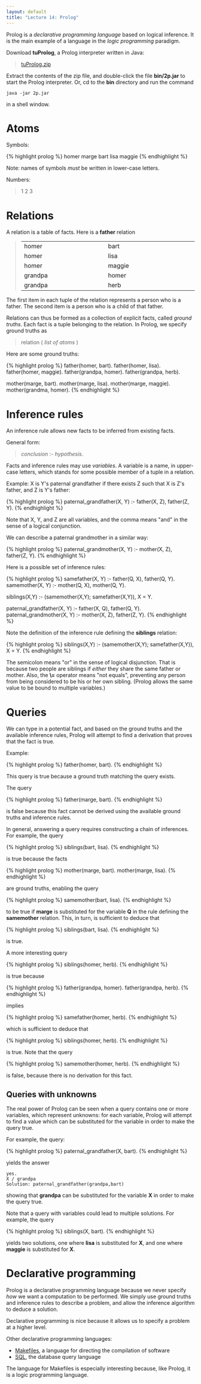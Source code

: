 ```yaml
---
layout: default
title: "Lecture 14: Prolog"
---
```


Prolog is a *declarative programming language* based on logical inference. It is the main example of a language in the *logic programming* paradigm.

Download **tuProlog**, a Prolog interpreter written in Java:

> [tuProlog.zip](../resources/tuProlog.zip)

Extract the contents of the zip file, and double-click the file **bin/2p.jar** to start the Prolog interpreter. Or, cd to the **bin** directory and run the command

    java -jar 2p.jar

in a shell window.

Atoms
=====

Symbols:

{% highlight prolog %}
homer
marge
bart
lisa
maggie
{% endhighlight %}

Note: names of symbols *must* be written in lower-case letters.

Numbers:

> 1 2 3

Relations
=========

A relation is a table of facts. Here is a **father** relation

> <table>
> <col width="13%" />
> <col width="15%" />
> <tbody>
> <tr class="odd">
> <td align="left">homer</td>
> <td align="left">bart</td>
> </tr>
> <tr class="even">
> <td align="left">homer</td>
> <td align="left">lisa</td>
> </tr>
> <tr class="odd">
> <td align="left">homer</td>
> <td align="left">maggie</td>
> </tr>
> <tr class="even">
> <td align="left">grandpa</td>
> <td align="left">homer</td>
> </tr>
> <tr class="odd">
> <td align="left">grandpa</td>
> <td align="left">herb</td>
> </tr>
> </tbody>
> </table>

The first item in each tuple of the relation represents a person who is a father. The second item is a person who is a child of that father.

Relations can thus be formed as a collection of explicit facts, called *ground truths*. Each fact is a tuple belonging to the relation. In Prolog, we specify ground truths as

> relation ( *list of atoms* )

Here are some ground truths:

{% highlight prolog %}
father(homer, bart).
father(homer, lisa).
father(homer, maggie).
father(grandpa, homer).
father(grandpa, herb).

mother(marge, bart).
mother(marge, lisa).
mother(marge, maggie).
mother(grandma, homer).
{% endhighlight %}

Inference rules
===============

An inference rule allows new facts to be inferred from existing facts.

General form:

> *conclusion* :- *hypothesis*.

Facts and inference rules may use *variables*. A variable is a name, in upper-case letters, which stands for some possible member of a tuple in a relation.

Example: X is Y's paternal grandfather if there exists Z such that X is Z's father, and Z is Y's father:

{% highlight prolog %}
paternal_grandfather(X, Y) :- father(X, Z), father(Z, Y).
{% endhighlight %}

Note that X, Y, and Z are all variables, and the comma means "and" in the sense of a logical conjunction.

We can describe a paternal grandmother in a similar way:

{% highlight prolog %}
paternal_grandmother(X, Y) :- mother(X, Z), father(Z, Y).
{% endhighlight %}

Here is a possible set of inference rules:

{% highlight prolog %}
samefather(X, Y) :- father(Q, X), father(Q, Y).
samemother(X, Y) :- mother(Q, X), mother(Q, Y).

siblings(X,Y) :- (samemother(X,Y); samefather(X,Y)), X \= Y.

paternal_grandfather(X, Y) :- father(X, Q), father(Q, Y).
paternal_grandmother(X, Y) :- mother(X, Z), father(Z, Y).
{% endhighlight %}

Note the definition of the inference rule defining the **siblings** relation:

{% highlight prolog %}
siblings(X,Y) :- (samemother(X,Y); samefather(X,Y)), X \= Y.
{% endhighlight %}

The semicolon means "or" in the sense of logical disjunction. That is because two people are siblings if *either* they share the same father or mother.  Also, the **\\=** operator means "not equals", preventing any person from being considered to be his or her own sibling.  (Prolog allows the same value to be bound to multiple variables.)

Queries
=======

We can type in a potential fact, and based on the ground truths and the available inference rules, Prolog will attempt to find a derivation that proves that the fact is true.

Example:

{% highlight prolog %}
father(homer, bart).
{% endhighlight %}

This query is true because a ground truth matching the query exists.

The query

{% highlight prolog %}
father(marge, bart).
{% endhighlight %}

is false because this fact cannot be derived using the available ground truths and inference rules.

In general, answering a query requires constructing a chain of inferences. For example, the query

{% highlight prolog %}
siblings(bart, lisa).
{% endhighlight %}

is true because the facts

{% highlight prolog %}
mother(marge, bart).
mother(marge, lisa).
{% endhighlight %}

are ground truths, enabling the query

{% highlight prolog %}
samemother(bart, lisa).
{% endhighlight %}

to be true if **marge** is substituted for the variable **Q** in the rule defining the **samemother** relation. This, in turn, is sufficient to deduce that

{% highlight prolog %}
siblings(bart, lisa).
{% endhighlight %}

is true.

A more interesting query

{% highlight prolog %}
siblings(homer, herb).
{% endhighlight %}

is true because

{% highlight prolog %}
father(grandpa, homer).
father(grandpa, herb).
{% endhighlight %}

implies

{% highlight prolog %}
samefather(homer, herb).
{% endhighlight %}

which is sufficient to deduce that

{% highlight prolog %}
siblings(homer, herb).
{% endhighlight %}

is true. Note that the query

{% highlight prolog %}
samemother(homer, herb).
{% endhighlight %}

is false, because there is no derivation for this fact.

Queries with unknowns
---------------------

The real power of Prolog can be seen when a query contains one or more variables, which represent unknowns: for each variable, Prolog will attempt to find a value which can be substituted for the variable in order to make the query true.

For example, the query:

{% highlight prolog %}
paternal_grandfather(X, bart).
{% endhighlight %}

yields the answer

    yes.
    X / grandpa
    Solution: paternal_grandfather(grandpa,bart)

showing that **grandpa** can be substituted for the variable **X** in order to make the query true.

Note that a query with variables could lead to multiple solutions.  For example, the query

{% highlight prolog %}
siblings(X, bart).
{% endhighlight %}

yields two solutions, one where **lisa** is substituted for **X**, and one where **maggie** is substituted for **X**.

Declarative programming
=======================

Prolog is a declarative programming language because we never specify *how* we want a computation to be performed. We simply use ground truths and inference rules to describe a problem, and allow the inference algorithm to deduce a solution.

Declarative programming is nice because it allows us to specify a problem at a higher level.

Other declarative programming languages:

-   [Makefiles](http://en.wikipedia.org/wiki/Makefile), a language for directing the compilation of software
-   [SQL](http://en.wikipedia.org/wiki/Sql), the database query language

The language for Makefiles is especially interesting because, like Prolog, it is a logic programming language.
